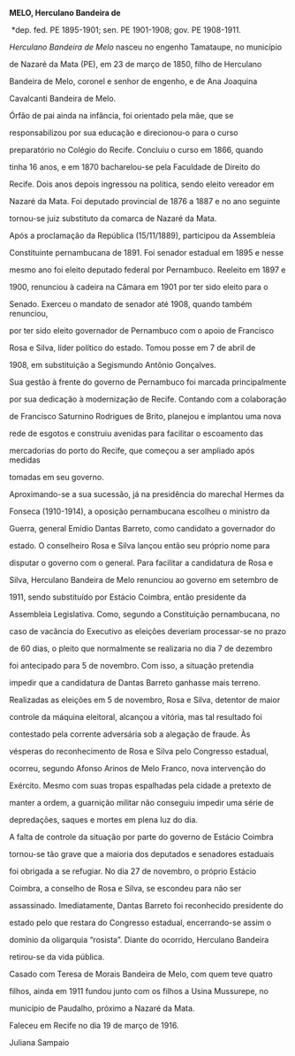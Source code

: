 **MELO, Herculano Bandeira de**



 \*dep. fed. PE 1895-1901; sen. PE 1901-1908; gov. PE 1908-1911.



*Herculano Bandeira de Melo* nasceu no engenho Tamataupe, no município

de Nazaré da Mata (PE), em 23 de março de 1850, filho de Herculano

Bandeira de Melo, coronel e senhor de engenho, e de Ana Joaquina

Cavalcanti Bandeira de Melo.



Órfão de pai ainda na infância, foi orientado pela mãe, que se

responsabilizou por sua educação e direcionou-o para o curso

preparatório no Colégio do Recife. Concluiu o curso em 1866, quando

tinha 16 anos, e em 1870 bacharelou-se pela Faculdade de Direito do

Recife. Dois anos depois ingressou na política, sendo eleito vereador em

Nazaré da Mata. Foi deputado provincial de 1876 a 1887 e no ano seguinte

tornou-se juiz substituto da comarca de Nazaré da Mata.



Após a proclamação da República (15/11/1889), participou da Assembleia

Constituinte pernambucana de 1891. Foi senador estadual em 1895 e nesse

mesmo ano foi eleito deputado federal por Pernambuco. Reeleito em 1897 e

1900, renunciou à cadeira na Câmara em 1901 por ter sido eleito para o

Senado. Exerceu o mandato de senador até 1908, quando também renunciou,

por ter sido eleito governador de Pernambuco com o apoio de Francisco

Rosa e Silva, líder político do estado. Tomou posse em 7 de abril de

1908, em substituição a Segismundo Antônio Gonçalves.



Sua gestão à frente do governo de Pernambuco foi marcada principalmente

por sua dedicação à modernização de Recife. Contando com a colaboração

de Francisco Saturnino Rodrigues de Brito, planejou e implantou uma nova

rede de esgotos e construiu avenidas para facilitar o escoamento das

mercadorias do porto do Recife, que começou a ser ampliado após medidas

tomadas em seu governo.



Aproximando-se a sua sucessão, já na presidência do marechal Hermes da

Fonseca (1910-1914), a oposição pernambucana escolheu o ministro da

Guerra, general Emídio Dantas Barreto, como candidato a governador do

estado. O conselheiro Rosa e Silva lançou então seu próprio nome para

disputar o governo com o general. Para facilitar a candidatura de Rosa e

Silva, Herculano Bandeira de Melo renunciou ao governo em setembro de

1911, sendo substituído por Estácio Coimbra, então presidente da

Assembleia Legislativa. Como, segundo a Constituição pernambucana, no

caso de vacância do Executivo as eleições deveriam processar-se no prazo

de 60 dias, o pleito que normalmente se realizaria no dia 7 de dezembro

foi antecipado para 5 de novembro. Com isso, a situação pretendia

impedir que a candidatura de Dantas Barreto ganhasse mais terreno.

Realizadas as eleições em 5 de novembro, Rosa e Silva, detentor de maior

controle da máquina eleitoral, alcançou a vitória, mas tal resultado foi

contestado pela corrente adversária sob a alegação de fraude. Às

vésperas do reconhecimento de Rosa e Silva pelo Congresso estadual,

ocorreu, segundo Afonso Arinos de Melo Franco, nova intervenção do

Exército. Mesmo com suas tropas espalhadas pela cidade a pretexto de

manter a ordem, a guarnição militar não conseguiu impedir uma série de

depredações, saques e mortes em plena luz do dia.



A falta de controle da situação por parte do governo de Estácio Coimbra

tornou-se tão grave que a maioria dos deputados e senadores estaduais

foi obrigada a se refugiar. No dia 27 de novembro, o próprio Estácio

Coimbra, a conselho de Rosa e Silva, se escondeu para não ser

assassinado. Imediatamente, Dantas Barreto foi reconhecido presidente do

estado pelo que restara do Congresso estadual, encerrando-se assim o

domínio da oligarquia “rosista”. Diante do ocorrido, Herculano Bandeira

retirou-se da vida pública.



Casado com Teresa de Morais Bandeira de Melo, com quem teve quatro

filhos, ainda em 1911 fundou junto com os filhos a Usina Mussurepe, no

município de Paudalho, próximo a Nazaré da Mata.



Faleceu em Recife no dia 19 de março de 1916.



Juliana Sampaio



